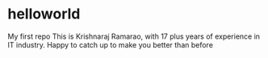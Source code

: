 # helloworld
My first repo
This is Krishnaraj Ramarao, with 17 plus years of experience in IT industry. Happy to catch up to make you better than before
